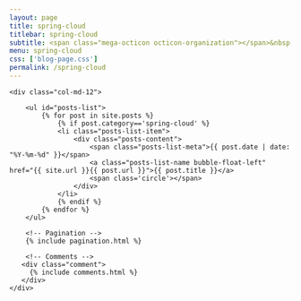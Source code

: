 ```yaml
---
layout: page
title: spring-cloud
titlebar: spring-cloud
subtitle: <span class="mega-octicon octicon-organization"></span>&nbsp;&nbsp; spring-cloud相关
menu: spring-cloud
css: ['blog-page.css']
permalink: /spring-cloud
---
```


<div class="row">

    <div class="col-md-12">

        <ul id="posts-list">
            {% for post in site.posts %}
                {% if post.category=='spring-cloud' %}
                <li class="posts-list-item">
                    <div class="posts-content">
                        <span class="posts-list-meta">{{ post.date | date: "%Y-%m-%d" }}</span>
                        <a class="posts-list-name bubble-float-left" href="{{ site.url }}{{ post.url }}">{{ post.title }}</a>
                        <span class='circle'></span>
                    </div>
                </li>
                {% endif %}
            {% endfor %}
        </ul> 

        <!-- Pagination -->
        {% include pagination.html %}

        <!-- Comments -->
       <div class="comment">
         {% include comments.html %}
       </div>
    </div>

</div>
<script>
    $(document).ready(function(){

        // Enable bootstrap tooltip
        $("body").tooltip({ selector: '[data-toggle=tooltip]' });

    });
</script>